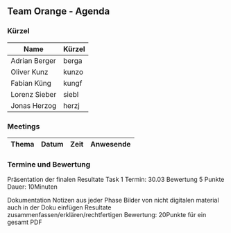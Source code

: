 ## Team Orange - Agenda
### Kürzel
Name | Kürzel
-----|--------
Adrian Berger | berga
Oliver Kunz | kunzo
Fabian Küng | kungf
Lorenz Sieber | siebl
Jonas Herzog | herzj

### Meetings
Thema | Datum | Zeit | Anwesende 
-----------|------------|------------|--------

### Termine und Bewertung
Präsentation der finalen Resultate Task 1
Termin: 30.03
Bewertung 5 Punkte
Dauer: 10Minuten

Dokumentation
Notizen aus jeder Phase
Bilder von nicht digitalen material auch in der Doku einfügen
Resultate zusammenfassen/erklären/rechtfertigen
Bewertung: 20Punkte für ein gesamt PDF
